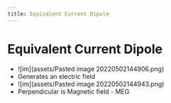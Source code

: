 ```yaml
---
title: Equivalent Current Dipole
---
```


# Equivalent Current Dipole
- ![im](assets/Pasted image 20220502144906.png)
- Generates an electric field
- ![im](assets/Pasted image 20220502144943.png)
- Perpendicular is Magnetic field - MEG
















